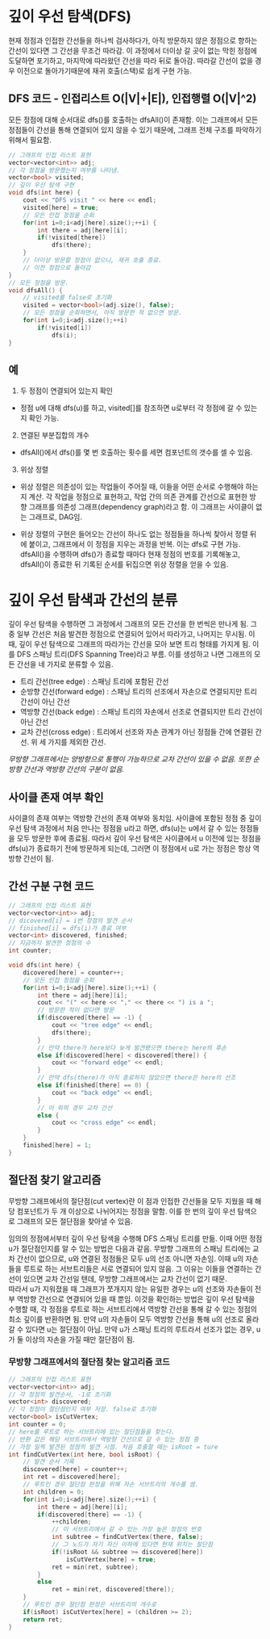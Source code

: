 # 깊이 우선 탐색(DFS)

현재 정점과 인접한 간선들을 하나씩 검사하다가, 아직 방문하지 않은 정점으로 향하는 간선이 있다면 그 간선을 무조건 따라감. 이 과정에서 더이상 갈 곳이 없는 막힌 정점에 도달하면 포기하고, 마지막에 따라왔던 간선을 따라 뒤로 돌아감. 따라갈 간선이 없을 경우 이전으로 돌아가기때문에 재귀 호출(스택)로 쉽게 구현 가능.

## DFS 코드 - 인접리스트 O(|V|+|E|), 인접행렬 O(|V|^2)

모든 정점에 대해 순서대로 dfs()를 호출하는 dfsAll()이 존재함.
이는 그래프에서 모든 정점들이 간선을 통해 연결되어 있지 않을 수 있기 때문에, 그래프 전체 구조를 파악하기 위해서 필요함.

```cpp
// 그래프의 인접 리스트 표현
vector<vector<int>> adj;
// 각 정점을 방문했는지 여부를 나타냄.
vector<bool> visited;
// 깊이 우선 탐색 구현
void dfs(int here) {
	cout << "DFS visit " << here << endl;
	visited[here] = true;
	// 모든 인접 정점을 순회
	for(int i=0;i<adj[here].size();++i) {
		int there = adj[here][i];
		if(!visited[there])
			dfs(there);
	}
	// 더이상 방문할 정점이 없으니, 재귀 호출 종료. 
	// 이전 정점으로 돌아감
}
// 모든 정점을 방문.
void dfsAll() {
	// visited를 false로 초기화
	visited = vector<bool>(adj.size(), false);
	// 모든 정점을 순회하면서, 아직 방문한 적 없으면 방문.
	for(int i=0;i<adj.size();++i)
		if(!visited[i])
			dfs(i);
}
```

## 예

1. 두 정점이 연결되어 있는지 확인
- 정점 u에 대해 dfs(u)를 하고, visited[]를 참조하면 u로부터 각 정점에 갈 수 있는지 확인 가능.

2. 연결된 부분집합의 개수
- dfsAll()에서 dfs()를 몇 번 호출하는 횟수를 세면 컴포넌트의 갯수를 셀 수 있음.

3. 위상 정렬
- 위상 정렬은 의존성이 있는 작업들이 주어질 때, 이들을 어떤 순서로 수행해야 하는지 계산. 각 작업을 정점으로 표현하고, 작업 간의 의존 관계를 간선으로 표현한 방향 그래프를 의존성 그래프(dependency graph)라고 함. 이 그래프는 사이클이 없는 그래프로, DAG임.

- 위상 정렬의 구현은 들어오는 간선이 하나도 없는 정점들을 하나씩 찾아서 정렬 뒤에 붙이고, 그래프에서 이 정점을 지우는 과정을 반복. 이는 dfs로 구현 가능. dfsAll()을 수행하며 dfs()가 종료할 때마다 현재 정점의 번호를 기록해놓고, dfsAll()이 종료한 뒤 기록된 순서를 뒤집으면 위상 정렬을 얻을 수 있음. 

# 깊이 우선 탐색과 간선의 분류

깊이 우선 탐색을 수행하면 그 과정에서 그래프의 모든 간선을 한 번씩은 만나게 됨. 그중 일부 간선은 처음 발견한 정점으로 연결되어 있어서 따라가고, 나머지는 무시됨. 이때, 깊이 우선 탐색으로 그래프의 따라가는 간선을 모아 보면 트리 형태를 가지게 됨. 이를 DFS 스패닝 트리(DFS Spanning Tree)라고 부름. 이를 생성하고 나면 그래프의 모든 간선을 네 가지로 분류할 수 있음.

- 트리 간선(tree edge) : 스패닝 트리에 포함된 간선
- 순방향 간선(forward edge) : 스패닝 트리의 선조에서 자손으로 연결되지만 트리 간선이 아닌 간선
- 역방향 간선(back edge) : 스패닝 트리의 자손에서 선조로 연결되지만 트리 간선이 아닌 간선
- 교차 간선(cross edge) : 트리에서 선조와 자손 관계가 아닌 정점들 간에 연결된 간선. 위 세 가지를 제외한 간선.  

*무방향 그래프에서는 양방향으로 통행이 가능하므로 교차 간선이 있을 수 없음. 또한 순방향 간선과 역방향 간선의 구분이 없음.*


## 사이클 존재 여부 확인

사이클의 존재 여부는 역방향 간선의 존재 여부와 동치임. 사이클에 포함된 정점 중 깊이 우선 탐색 과정에서 처음 만나는 정점을 u라고 하면, dfs(u)는 u에서 갈 수 있는 정점들을 모두 방문한 후에 종료됨. 따라서 깊이 우선 탐색은 사이클에서 u 이전에 있는 정점을 dfs(u)가 종료하기 전에 방문하게 되는데, 그러면 이 정점에서 u로 가는 정점은 항상 역방향 간선이 됨.

## 간선 구분 구현 코드
```cpp
// 그래프의 인접 리스트 표현
vector<vector<int>> adj;
// dicovered[i] = i번 정점의 발견 순서
// finished[i] = dfs(i)가 종료 여부
vector<int> discovered, finished;
// 지금까지 발견한 정점의 수
int counter;

void dfs(int here) {
	dicovered[here] = counter++;
	// 모든 인접 정점을 순회
	for(int i=0;i<adj[here].size();++i) {
		int there = adj[here][i];
		cout << "(" << here << "," << there << ") is a ";
		// 방문한 적이 없다면 방문
		if(discovered[there] == -1) {
			cout << "tree edge" << endl;
			dfs(there);
		}
		// 만약 there가 here보다 늦게 발견됐으면 there는 here의 후손
		else if(discovered[here] < discovered[there]) {
			cout << "forward edge" << endl;
		}
		// 만약 dfs(there)가 아직 종료하지 않았으면 there은 here의 선조
		else if(finished[there] == 0) {
			cout << "back edge" << endl;
		}
		// 이 외의 경우 교차 간선
		else {
			cout << "cross edge" << endl;
		}
	}
	finished[here] = 1;
}
```

## 절단점 찾기 알고리즘

무방향 그래프에서의 절단점(cut vertex)란 이 점과 인접한 간선들을 모두 지웠을 때 해당 컴포넌트가 두 개 이상으로 나뉘어지는 정점을 말함. 이를 한 번의 깊이 우선 탐색으로 그래프의 모든 절단점을 찾아낼 수 있음.  


임의의 정점에서부터 깊이 우선 탐색을 수행해 DFS 스패닝 트리를 만듦. 이때 어떤 정점 u가 절단점인지를 알 수 있는 방법은 다음과 같음. 무방향 그래프의 스패닝 트리에는 교차 간선이 없으므로, u와 연결된 정점들은 모두 u의 선조 아니면 자손임. 이때 u의 자손들을 루트로 하는 서브트리들은 서로 연결되어 있지 않음. 그 이유는 이들을 연결하는 간선이 있으면 교차 간선일 텐데, 무방향 그래프에서는 교차 간선이 없기 때문.  
따라서 u가 지워졌을 때 그래프가 쪼개지지 않는 유일한 경우는 u의 선조와 자손들이 전부 역방향 간선으로 연결되어 있을 때 뿐임. 이것을 확인하는 방법은 깊이 우선 탐색을 수행할 때, 각 정점을 루트로 하는 서브트리에서 역방향 간선을 통해 갈 수 있는 정점의 최소 깊이를 반환하면 됨. 만약 u의 자손들이 모두 역방향 간선을 통해 u의 선조로 올라갈 수 있다면 u는 절단점이 아님. 만약 u가 스패닝 트리의 루트라서 선조가 없는 경우, u가 둘 이상의 자손을 가질 때만 절단점이 됨.

### 무방향 그래프에서의 절단점 찾는 알고리즘 코드

```cpp
// 그래프의 인접 리스트 표현
vector<vector<int>> adj;
// 각 정점의 발견순서, -1로 초기화
vector<int> discovered;
// 각 정점이 절단점인지 여부 저장. false로 초기화
vector<bool> isCutVertex;
int counter = 0;
// here를 루트로 하는 서브트리에 있는 절단점들을 찾는다.
// 반환 값은 해당 서브트리에서 역방향 간선으로 갈 수 있는 정점 중
// 가장 일찍 발견된 정점의 발견 시점. 처음 호출할 때는 isRoot = ture
int findCutVertex(int here, bool isRoot) {
	// 발견 순서 기록
	discovered[here] = counter++;
	int ret = discovered[here];
	// 루트인 경우 절단점 판정을 위해 자손 서브트리의 개수를 셈.
	int children = 0;
	for(int i=0;i<adj[here].size();++i) {
		int there = adj[here][i];
		if(discovered[there] == -1) {
			++children;
			// 이 서브트리에서 갈 수 있는 가장 높은 정점의 번호
			int subtree = findCutVertex(there, false);
			// 그 노드가 자기 자신 이하에 있다면 현재 위치는 절단점
			if(!isRoot && subtree >= discovered[here])
				isCutVertex[here] = true;
			ret = min(ret, subtree);
		}
		else
			ret = min(ret, discovered[there]);
	}
	// 루트인 경우 절단점 판정은 서브트리의 개수로 
	if(isRoot) isCutVertex[here] = (children >= 2);
	return ret;
}
```










